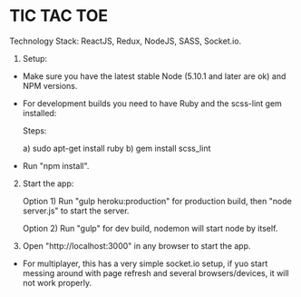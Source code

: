 # TIC TAC TOE

Technology Stack: ReactJS, Redux, NodeJS, SASS, Socket.io.

1) Setup:

* Make sure you have the latest stable Node (5.10.1 and later are ok) and NPM versions.

* For development builds you need to have Ruby and the scss-lint gem installed:

    Steps:

    a) sudo apt-get install ruby
    b) gem install scss_lint

* Run "npm install".

2) Start the app:

    Option 1) Run "gulp heroku:production" for production build, then "node server.js" to start the server.

    Option 2) Run "gulp" for dev build, nodemon will start node by itself.

3) Open "http://localhost:3000" in any browser to start the app.

- For multiplayer, this has a very simple socket.io setup, if yuo start messing around with page refresh and
several browsers/devices, it will not work properly.
